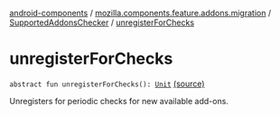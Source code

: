 [android-components](../../index.md) / [mozilla.components.feature.addons.migration](../index.md) / [SupportedAddonsChecker](index.md) / [unregisterForChecks](./unregister-for-checks.md)

# unregisterForChecks

`abstract fun unregisterForChecks(): `[`Unit`](https://kotlinlang.org/api/latest/jvm/stdlib/kotlin/-unit/index.html) [(source)](https://github.com/mozilla-mobile/android-components/blob/master/components/feature/addons/src/main/java/mozilla/components/feature/addons/migration/SupportedAddonsChecker.kt#L47)

Unregisters for periodic checks for new available add-ons.

